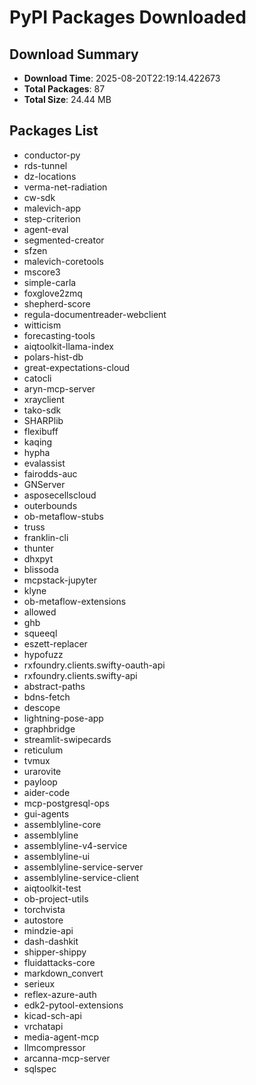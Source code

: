 # PyPI Packages Downloaded

## Download Summary
- **Download Time**: 2025-08-20T22:19:14.422673
- **Total Packages**: 87
- **Total Size**: 24.44 MB

## Packages List
- conductor-py
- rds-tunnel
- dz-locations
- verma-net-radiation
- cw-sdk
- malevich-app
- step-criterion
- agent-eval
- segmented-creator
- sfzen
- malevich-coretools
- mscore3
- simple-carla
- foxglove2zmq
- shepherd-score
- regula-documentreader-webclient
- witticism
- forecasting-tools
- aiqtoolkit-llama-index
- polars-hist-db
- great-expectations-cloud
- catocli
- aryn-mcp-server
- xrayclient
- tako-sdk
- SHARPlib
- flexibuff
- kaqing
- hypha
- evalassist
- fairodds-auc
- GNServer
- asposecellscloud
- outerbounds
- ob-metaflow-stubs
- truss
- franklin-cli
- thunter
- dhxpyt
- blissoda
- mcpstack-jupyter
- klyne
- ob-metaflow-extensions
- allowed
- ghb
- squeeql
- eszett-replacer
- hypofuzz
- rxfoundry.clients.swifty-oauth-api
- rxfoundry.clients.swifty-api
- abstract-paths
- bdns-fetch
- descope
- lightning-pose-app
- graphbridge
- streamlit-swipecards
- reticulum
- tvmux
- urarovite
- payloop
- aider-code
- mcp-postgresql-ops
- gui-agents
- assemblyline-core
- assemblyline
- assemblyline-v4-service
- assemblyline-ui
- assemblyline-service-server
- assemblyline-service-client
- aiqtoolkit-test
- ob-project-utils
- torchvista
- autostore
- mindzie-api
- dash-dashkit
- shipper-shippy
- fluidattacks-core
- markdown_convert
- serieux
- reflex-azure-auth
- edk2-pytool-extensions
- kicad-sch-api
- vrchatapi
- media-agent-mcp
- llmcompressor
- arcanna-mcp-server
- sqlspec

